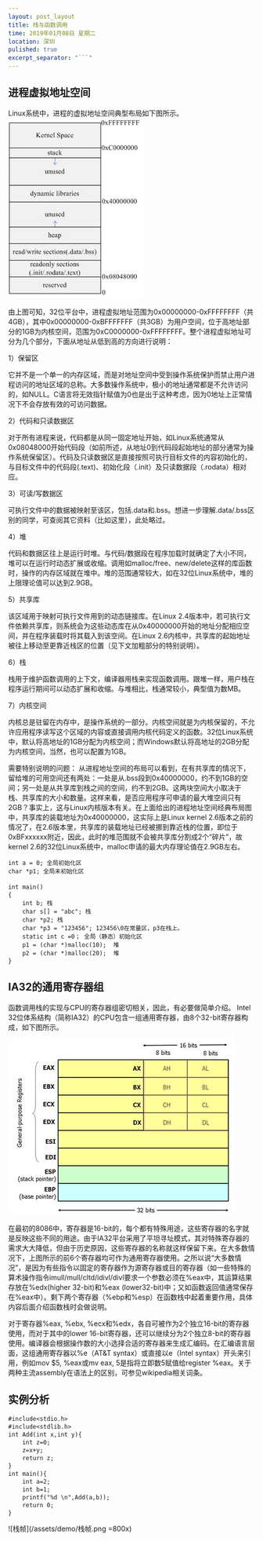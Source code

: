 ```yaml
---
layout: post_layout
title: 栈与函数调用
time: 2019年01月08日 星期二
location: 深圳
pulished: true
excerpt_separator: "```"
---
```


## 进程虚拟地址空间
Linux系统中，进程的虚拟地址空间典型布局如下图所示。
![demo](/assets/demo/进程虚拟地址空间布局.JPG)

由上图可知，32位平台中，进程虚拟地址范围为0x00000000-0xFFFFFFFF（共4GB），其中0x00000000-0xBFFFFFFF（共3GB）为用户空间，位于高地址部分的1GB为内核空间，范围为0xC0000000-0xFFFFFFFF。整个进程虚拟地址可分为几个部分，下面从地址从低到高的方向进行说明：

1）保留区

它并不是一个单一的内存区域，而是对地址空间中受到操作系统保护而禁止用户进程访问的地址区域的总称。大多数操作系统中，极小的地址通常都是不允许访问的，如NULL。C语言将无效指针赋值为0也是出于这种考虑，因为0地址上正常情况下不会存放有效的可访问数据。

2）代码和只读数据区

对于所有进程来说，代码都是从同一固定地址开始，如Linux系统通常从0x08048000开始代码段（如前所述，从地址0到代码段起始地址的部分通常为操作系统保留区）。代码及只读数据区是直接按照可执行目标文件的内容初始化的，与目标文件中的代码段(.text)、初始化段（.init）及只读数据段（.rodata）相对应。

3）可读/写数据区

可执行文件中的数据被映射至该区，包括.data和.bss。想进一步理解.data/.bss区别的同学，可查阅其它资料（比如这里），此处略过。

4）堆

代码和数据区往上是运行时堆。与代码/数据段在程序加载时就确定了大小不同，堆可以在运行时动态扩展或收缩。调用如malloc/free、new/delete这样的库函数时，操作的内存区域就在堆中。堆的范围通常较大，如在32位Linux系统中，堆的上限理论值可以达到2.9GB。

5）共享库

该区域用于映射可执行文件用到的动态链接库。在Linux 2.4版本中，若可执行文件依赖共享库，则系统会为这些动态库在从0x40000000开始的地址分配相应空间，并在程序装载时将其载入到该空间。在Linux 2.6内核中，共享库的起始地址被往上移动至更靠近栈区的位置（见下文加粗部分的特别说明）。

6）栈

栈用于维护函数调用的上下文，编译器用栈来实现函数调用。跟堆一样，用户栈在程序运行期间可以动态扩展和收缩。与堆相比，栈通常较小，典型值为数MB。

7）内核空间

内核总是驻留在内存中，是操作系统的一部分。内核空间就是为内核保留的，不允许应用程序读写这个区域的内容或直接调用内核代码定义的函数。32位Linux系统中，默认将高地址的1GB分配为内核空间；而Windows默认将高地址的2GB分配为内核空间，当然，也可以配置为1GB。

需要特别说明的问题：
从进程地址空间的布局可以看到，在有共享库的情况下，留给堆的可用空间还有两处：一处是从.bss段到0x40000000，约不到1GB的空间；另一处是从共享库到栈之间的空间，约不到2GB。这两块空间大小取决于栈、共享库的大小和数量。这样来看，是否应用程序可申请的最大堆空间只有2GB？事实上，这与Linux内核版本有关。在上面给出的进程地址空间经典布局图中，共享库的装载地址为0x40000000，这实际上是Linux kernel 2.6版本之前的情况了，在2.6版本里，共享库的装载地址已经被挪到靠近栈的位置，即位于0xBFxxxxxx附近，因此，此时的堆范围就不会被共享库分割成2个“碎片”，故kernel 2.6的32位Linux系统中，malloc申请的最大内存理论值在2.9GB左右。

```
int a = 0; 全局初始化区
char *p1; 全局未初始化区

int main()
{
    int b; 栈
    char s[] = "abc"; 栈
    char *p2; 栈
    char *p3 = "123456"; 123456\0在常量区，p3在栈上。
    static int c =0； 全局（静态）初始化区
    p1 = (char *)malloc(10);  堆
    p2 = (char *)malloc(20);  堆
}
```

## IA32的通用寄存器组
函数调用栈的实现与CPU的寄存器组密切相关，因此，有必要做简单介绍。
Intel 32位体系结构（简称IA32）的CPU包含一组通用寄存器，由8个32-bit寄存器构成，如下图所示。

![demo](/assets/demo/IA32寄存器.JPG)

在最初的8086中，寄存器是16-bit的，每个都有特殊用途，这些寄存器的名字就是反映这些不同的用途。由于IA32平台采用了平坦寻址模式，其对特殊寄存器的需求大大降低，但由于历史原因，这些寄存器的名称就这样保留下来。在大多数情况下，上图所示的前6个寄存器均可作为通用寄存器使用。之所以说“大多数情况”，是因为有些指令以固定的寄存器作为源寄存器或目的寄存器（如一些特殊的算术操作指令imull/mull/cltd/idivl/divl要求一个参数必须在%eax中，其运算结果存放在%edx(higher 32-bit)和%eax (lower32-bit)中；又如函数返回值通常保存在%eax中）。剩下两个寄存器（%ebp和%esp）在函数栈中起着重要作用，具体内容后面介绍函数栈时会做说明。

对于寄存器%eax, %ebx, %ecx和%edx，各自可被作为2个独立16-bit的寄存器使用，而对于其中的lower 16-bit寄存器，还可以继续分为2个独立8-bit的寄存器使用。编译器会根据操作数的大小选择合适的寄存器来生成汇编码。在汇编语言层面，这组通用寄存器以%e（AT&T syntax）或直接以e（Intel syntax）开头来引用，例如mov $5, %eax或mv eax, 5是指将立即数5赋值给register %eax。关于两种主流assembly在语法上的区别，可参见wikipedia相关词条。

## 实例分析

```
#include<stdio.h>
#include<stdlib.h>
int Add(int x,int y){
    int z=0;
    z=x+y;
    return z;
}
int main(){
    int a=2;
    int b=1;
    printf("%d \n",Add(a,b));
    return 0;
}
```

![栈帧](/assets/demo/栈帧.png =800x)
